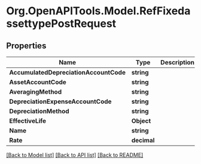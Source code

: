 # Org.OpenAPITools.Model.RefFixedassettypePostRequest

## Properties

Name | Type | Description | Notes
------------ | ------------- | ------------- | -------------
**AccumulatedDepreciationAccountCode** | **string** |  | [optional] 
**AssetAccountCode** | **string** |  | [optional] 
**AveragingMethod** | **string** |  | [optional] 
**DepreciationExpenseAccountCode** | **string** |  | [optional] 
**DepreciationMethod** | **string** |  | [optional] 
**EffectiveLife** | **Object** |  | [optional] 
**Name** | **string** |  | [optional] 
**Rate** | **decimal** |  | [optional] 

[[Back to Model list]](../README.md#documentation-for-models) [[Back to API list]](../README.md#documentation-for-api-endpoints) [[Back to README]](../README.md)


